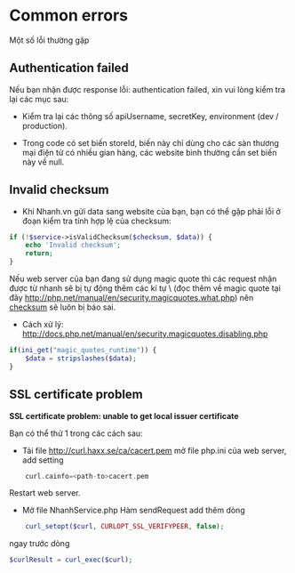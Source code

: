# Common errors

Một số lỗi thường gặp

## Authentication failed

Nếu bạn nhận được response lỗi: authentication failed, xin vui lòng kiểm tra lại các mục sau:

- Kiểm tra lại các thông số apiUsername, secretKey, environment (dev / production).

- Trong code có set biến storeId, biến này chỉ dùng cho các sàn thương mại điện tử có nhiều gian hàng, các website bình thường cần set biến này về null.

## Invalid checksum

- Khi Nhanh.vn gửi data sang website của bạn, bạn có thể gặp phải lỗi ở đoạn kiểm tra tính hợp lệ của checksum:
```php
if (!$service->isValidChecksum($checksum, $data)) {
	echo 'Invalid checksum';
	return;
}
```
Nếu web server của bạn đang sử dụng magic quote thì các request nhận được từ nhanh sẽ bị tự động thêm các kí tự \\ (đọc thêm về magic quote tại đây http://php.net/manual/en/security.magicquotes.what.php) nên [checksum](api.md#create-checksum) sẽ luôn bị báo  sai. 

- Cách xử lý: http://docs.php.net/manual/en/security.magicquotes.disabling.php 
```php
if(ini_get("magic_quotes_runtime")) {
    $data = stripslashes($data);
}
```

## SSL certificate problem

**SSL certificate problem: unable to get local issuer certificate**

Bạn có thể thử 1 trong các cách sau:
- Tải file http://curl.haxx.se/ca/cacert.pem mở file php.ini của web server, add setting
```php
    curl.cainfo=<path-to>cacert.pem
```
Restart web server.

- Mở file NhanhService.php
Hàm sendRequest add thêm dòng 
```php
    curl_setopt($curl, CURLOPT_SSL_VERIFYPEER, false); 
```
ngay trước dòng 
```php
$curlResult = curl_exec($curl);
```








